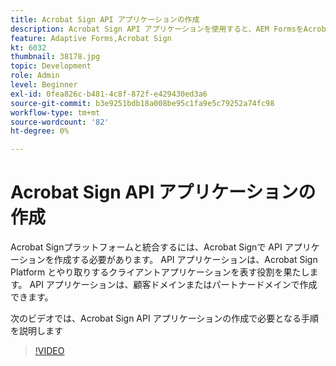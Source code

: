 ```yaml
---
title: Acrobat Sign API アプリケーションの作成
description: Acrobat Sign API アプリケーションを使用すると、AEM FormsをAcrobat Signと統合できます
feature: Adaptive Forms,Acrobat Sign
kt: 6032
thumbnail: 38178.jpg
topic: Development
role: Admin
level: Beginner
exl-id: 0fea826c-b481-4c8f-872f-e429430ed3a6
source-git-commit: b3e9251bdb18a008be95c1fa9e5c79252a74fc98
workflow-type: tm+mt
source-wordcount: '82'
ht-degree: 0%

---
```


# Acrobat Sign API アプリケーションの作成

Acrobat Signプラットフォームと統合するには、Acrobat Signで API アプリケーションを作成する必要があります。 API アプリケーションは、Acrobat Sign Platform とやり取りするクライアントアプリケーションを表す役割を果たします。 API アプリケーションは、顧客ドメインまたはパートナードメインで作成できます。

次のビデオでは、Acrobat Sign API アプリケーションの作成で必要となる手順を説明します

>[!VIDEO](https://video.tv.adobe.com/v/38178?quality=12&learn=on)
